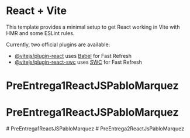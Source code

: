 # React + Vite

This template provides a minimal setup to get React working in Vite with HMR and some ESLint rules.

Currently, two official plugins are available:

- [@vitejs/plugin-react](https://github.com/vitejs/vite-plugin-react/blob/main/packages/plugin-react/README.md) uses [Babel](https://babeljs.io/) for Fast Refresh
- [@vitejs/plugin-react-swc](https://github.com/vitejs/vite-plugin-react-swc) uses [SWC](https://swc.rs/) for Fast Refresh
# PreEntrega1ReactJSPabloMarquez
# PreEntrega1ReactJSPabloMarquez
#   P r e E n t r e g a 1 R e a c t J S P a b l o M a r q u e z  
 # PreEntrega2ReactJsPabloMarquez
